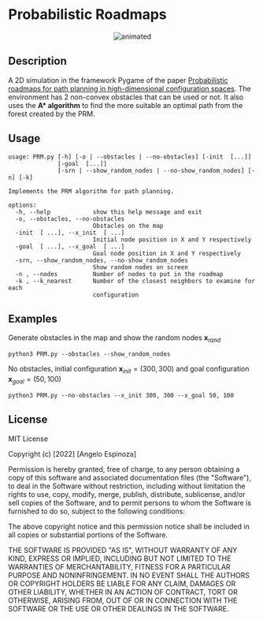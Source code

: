 # Probabilistic Roadmaps
<p align="center">
  <img src="https://user-images.githubusercontent.com/40195016/182752546-10de15d6-8a09-4281-9c34-e2012cf860fc.gif" alt="animated" />
</p>

## Description
A 2D simulation in the framework Pygame of the paper [Probabilistic roadmaps for path planning in high-dimensional configuration spaces](https://dspace.library.uu.nl/bitstream/handle/1874/17328/kavraki_94_probabilistic.pdf?sequence=1%22).
The environment has 2 non-convex obstacles that can be used or not. It also uses the __A* algorithm__ to find the more suitable an optimal path from the forest created by the PRM. 

## Usage

```
usage: PRM.py [-h] [-o | --obstacles | --no-obstacles] [-init  [...]]
              [-goal  [...]]
              [-srn | --show_random_nodes | --no-show_random_nodes] [-n] [-k]

Implements the PRM algorithm for path planning.

options:
  -h, --help            show this help message and exit
  -o, --obstacles, --no-obstacles
                        Obstacles on the map
  -init  [ ...], --x_init  [ ...]
                        Initial node position in X and Y respectively
  -goal  [ ...], --x_goal  [ ...]
                        Goal node position in X and Y respectively
  -srn, --show_random_nodes, --no-show_random_nodes
                        Show random nodes on screen
  -n , --nodes          Number of nodes to put in the roadmap
  -k , --k_nearest      Number of the closest neighbors to examine for each
                        configuration
```

 ## Examples
Generate obstacles in the map and show the random nodes $\mathbf{x_{\mathit{rand}}}$
 
 ```python3 PRM.py --obstacles --show_random_nodes```
 
 No obstacles, initial configuration $\mathbf{x_{\mathit{init}}} = (300, 300)$ and goal configuration $\mathbf{x_{\mathit{goal}}} = (50, 100)$
 
 ```python3 PRM.py --no-obstacles --x_init 300, 300 --x_goal 50, 100```
 
 
 ## License 
 MIT License

Copyright (c) [2022] [Angelo Espinoza]

Permission is hereby granted, free of charge, to any person obtaining a copy
of this software and associated documentation files (the "Software"), to deal
in the Software without restriction, including without limitation the rights
to use, copy, modify, merge, publish, distribute, sublicense, and/or sell
copies of the Software, and to permit persons to whom the Software is
furnished to do so, subject to the following conditions:

The above copyright notice and this permission notice shall be included in all
copies or substantial portions of the Software.

THE SOFTWARE IS PROVIDED "AS IS", WITHOUT WARRANTY OF ANY KIND, EXPRESS OR
IMPLIED, INCLUDING BUT NOT LIMITED TO THE WARRANTIES OF MERCHANTABILITY,
FITNESS FOR A PARTICULAR PURPOSE AND NONINFRINGEMENT. IN NO EVENT SHALL THE
AUTHORS OR COPYRIGHT HOLDERS BE LIABLE FOR ANY CLAIM, DAMAGES OR OTHER
LIABILITY, WHETHER IN AN ACTION OF CONTRACT, TORT OR OTHERWISE, ARISING FROM,
OUT OF OR IN CONNECTION WITH THE SOFTWARE OR THE USE OR OTHER DEALINGS IN THE
SOFTWARE.
  
